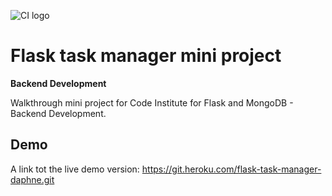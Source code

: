 ![CI logo](https://codeinstitute.s3.amazonaws.com/fullstack/ci_logo_small.png)

# Flask task manager mini project

**Backend Development**

Walkthrough mini project for Code Institute for Flask and MongoDB - Backend Development.

## Demo

A link tot the live demo version:
https://git.heroku.com/flask-task-manager-daphne.git